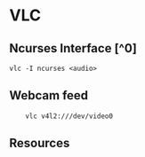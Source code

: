 VLC
===
## Ncurses Interface [^0]

```
vlc -I ncurses <audio>
```
## Webcam feed

```
    vlc v4l2:///dev/video0
```

## Resources
[0]: https://wiki.videolan.org/Documentation:Modules/ncurses/
